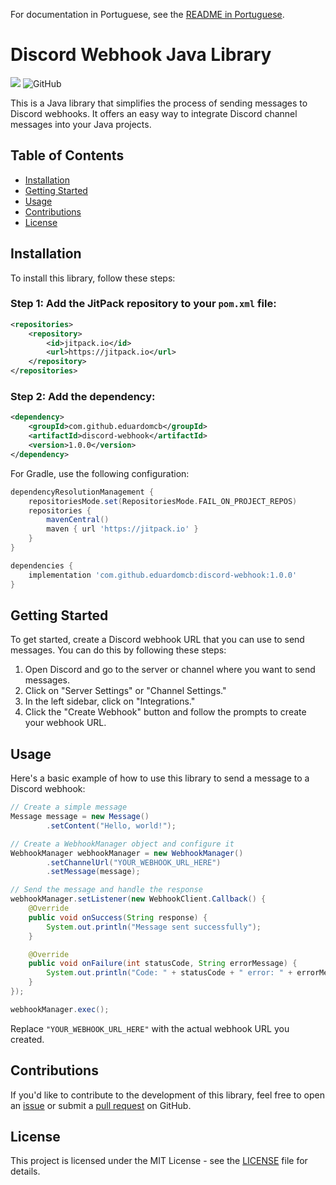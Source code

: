 For documentation in Portuguese, see the [README in Portuguese](docs/README.pt.md).

# Discord Webhook Java Library

[![](https://jitpack.io/v/eduardomcb/discord-webhook.svg)](https://jitpack.io/#eduardomcb/discord-webhook)
![GitHub](https://img.shields.io/github/license/eduardomcb/discord-webhook)

This is a Java library that simplifies the process of sending messages to Discord webhooks. It offers an easy way to integrate Discord channel messages into your Java projects.

## Table of Contents

- [Installation](#installation)
- [Getting Started](#getting-started)
- [Usage](#usage)
- [Contributions](#contributions)
- [License](#license)

## Installation

To install this library, follow these steps:

### Step 1: Add the JitPack repository to your `pom.xml` file:

```xml
<repositories>
    <repository>
        <id>jitpack.io</id>
        <url>https://jitpack.io</url>
    </repository>
</repositories>
```

### Step 2: Add the dependency:

```xml
<dependency>
    <groupId>com.github.eduardomcb</groupId>
    <artifactId>discord-webhook</artifactId>
    <version>1.0.0</version>
</dependency>
```

For Gradle, use the following configuration:

```gradle
dependencyResolutionManagement {
    repositoriesMode.set(RepositoriesMode.FAIL_ON_PROJECT_REPOS)
    repositories {
        mavenCentral()
        maven { url 'https://jitpack.io' }
    }
}

dependencies {
    implementation 'com.github.eduardomcb:discord-webhook:1.0.0'
}
```

## Getting Started

To get started, create a Discord webhook URL that you can use to send messages. You can do this by following these steps:

1. Open Discord and go to the server or channel where you want to send messages.
2. Click on "Server Settings" or "Channel Settings."
3. In the left sidebar, click on "Integrations."
4. Click the "Create Webhook" button and follow the prompts to create your webhook URL.

## Usage

Here's a basic example of how to use this library to send a message to a Discord webhook:

```java
// Create a simple message
Message message = new Message()
        .setContent("Hello, world!");

// Create a WebhookManager object and configure it
WebhookManager webhookManager = new WebhookManager()
        .setChannelUrl("YOUR_WEBHOOK_URL_HERE")
        .setMessage(message);

// Send the message and handle the response
webhookManager.setListener(new WebhookClient.Callback() {
    @Override
    public void onSuccess(String response) {
        System.out.println("Message sent successfully");
    }

    @Override
    public void onFailure(int statusCode, String errorMessage) {
        System.out.println("Code: " + statusCode + " error: " + errorMessage);
    }
});

webhookManager.exec();
```

Replace `"YOUR_WEBHOOK_URL_HERE"` with the actual webhook URL you created.

## Contributions

If you'd like to contribute to the development of this library, feel free to open an [issue](https://github.com/eduardomcb/discord-webhook/issues) or submit a [pull request](https://github.com/eduardomcb/discord-webhook/pulls) on GitHub.

## License

This project is licensed under the MIT License - see the [LICENSE](LICENSE) file for details.
